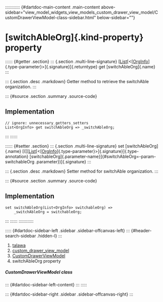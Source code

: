 :::::::::::: {#dartdoc-main-content .main-content above-sidebar="view_model_widgets_view_models_custom_drawer_view_model/CustomDrawerViewModel-class-sidebar.html" below-sidebar=""}
<div>

# [switchAbleOrg]{.kind-property} property

</div>

:::::: {#getter .section}
::: {.section .multi-line-signature}
[[List](https://api.flutter.dev/flutter/dart-core/List-class.html)[\<[[OrgInfo](../../models_organization_org_info/OrgInfo-class.html)]{.type-parameter}\>]{.signature}]{.returntype}
get [switchAbleOrg]{.name}
:::

::: {.section .desc .markdown}
Getter method to retrieve the switchAble organization.
:::

::: {#source .section .summary .source-code}
## Implementation

``` language-dart
// ignore: unnecessary_getters_setters
List<OrgInfo> get switchAbleOrg => _switchAbleOrg;
```
:::
::::::

:::::: {#setter .section}
::: {.section .multi-line-signature}
set [switchAbleOrg]{.name}
[([[[List](https://api.flutter.dev/flutter/dart-core/List-class.html)[\<[[OrgInfo](../../models_organization_org_info/OrgInfo-class.html)]{.type-parameter}\>]{.signature}]{.type-annotation}
[switchableOrg]{.parameter-name}]{#switchAbleOrg=-param-switchableOrg
.parameter})]{.signature}
:::

::: {.section .desc .markdown}
Setter method for switchAble organization.
:::

::: {#source .section .summary .source-code}
## Implementation

``` language-dart
set switchAbleOrg(List<OrgInfo> switchableOrg) =>
    _switchAbleOrg = switchableOrg;
```
:::
::::::
::::::::::::

::::: {#dartdoc-sidebar-left .sidebar .sidebar-offcanvas-left}
::: {#header-search-sidebar .hidden-l}
:::

1.  [talawa](../../index.html)
2.  [custom_drawer_view_model](../../view_model_widgets_view_models_custom_drawer_view_model/)
3.  [CustomDrawerViewModel](../../view_model_widgets_view_models_custom_drawer_view_model/CustomDrawerViewModel-class.html)
4.  switchAbleOrg property

##### CustomDrawerViewModel class

::: {#dartdoc-sidebar-left-content}
:::
:::::

::: {#dartdoc-sidebar-right .sidebar .sidebar-offcanvas-right}
:::
